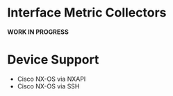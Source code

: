 # Interface Metric Collectors

**WORK IN PROGRESS**

# Device Support
   * Cisco NX-OS via NXAPI
   * Cisco NX-OS via SSH

